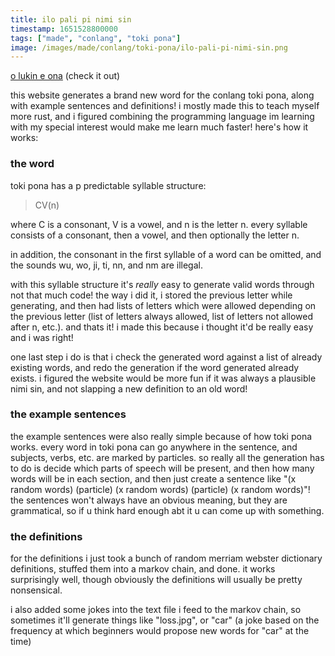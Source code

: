 ```yaml
---
title: ilo pali pi nimi sin
timestamp: 1651528800000
tags: ["made", "conlang", "toki pona"]
image: /images/made/conlang/toki-pona/ilo-pali-pi-nimi-sin.png
---
```

[o lukin e ona](https://nimisin.kittycat.homes) (check it out)

this website generates a brand new word for the conlang toki pona, along with example sentences and definitions! i mostly made this to teach myself more rust, and i figured combining the programming language im learning with my special interest would make me learn much faster! here's how it works:

### the word
toki pona has a p predictable syllable structure:

> CV(n)

where C is a consonant, V is a vowel, and n is the letter n. every syllable consists of a consonant, then a vowel, and then optionally the letter n.

in addition, the consonant in the first syllable of a word can be omitted, and the sounds wu, wo, ji, ti, nn, and nm are illegal.

with this syllable structure it's *really* easy to generate valid words through not that much code! the way i did it, i stored the previous letter while generating, and then had lists of letters which were allowed depending on the previous letter (list of letters always allowed, list of letters not allowed after n, etc.). and thats it! i made this because i thought it'd be really easy and i was right!

one last step i do is that i check the generated word against a list of already existing words, and redo the generation if the word generated already exists. i figured the website would be more fun if it was always a plausible nimi sin, and not slapping a new definition to an old word!

### the example sentences
the example sentences were also really simple because of how toki pona works. every word in toki pona can go anywhere in the sentence, and subjects, verbs, etc. are marked by particles. so really all the generation has to do is decide which parts of speech will be present, and then how many words will be in each section, and then just create a sentence like "(x random words) (particle) (x random words) (particle) (x random words)"! the sentences won't always have an obvious meaning, but they are grammatical, so if u think hard enough abt it u can come up with something.

### the definitions
for the definitions i just took a bunch of random merriam webster dictionary definitions, stuffed them into a markov chain, and done. it works surprisingly well, though obviously the definitions will usually be pretty nonsensical.

i also added some jokes into the text file i feed to the markov chain, so sometimes it'll generate things like "loss.jpg", or "car" (a joke based on the frequency at which beginners would propose new words for "car" at the time)